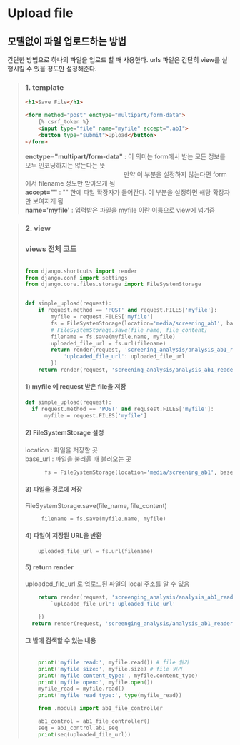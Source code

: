 <h1>Upload file</h1>

<h2>모델없이 파일 업로드하는 방법</h2>
<p>
  간단한 방법으로 하나의 파일을 업로드 할 때 사용한다.
  urls 파일은 간단히 view를 실행시킬 수 있을 정도만 설정해준다.
</p>

<blockquote>
  <h3>1. template</h3>

  ```html
  <h1>Save File</h1>

  <form method="post" enctype="multipart/form-data">
      {% csrf_token %}
      <input type="file" name="myfile" accept=".ab1">
      <button type="submit">Upload</button>
  </form>
  ```
  <p>
    <b>enctype="multipart/form-data"</b> : 이 의미는 form에서 받는 모든 정보를 모두 인코딩하지는 않는다는 뜻<br>
    &nbsp&nbsp&nbsp&nbsp&nbsp&nbsp&nbsp&nbsp&nbsp&nbsp&nbsp&nbsp&nbsp&nbsp&nbsp&nbsp&nbsp&nbsp&nbsp&nbsp&nbsp&nbsp&nbsp&nbsp
    &nbsp&nbsp&nbsp&nbsp&nbsp&nbsp&nbsp&nbsp&nbsp&nbsp&nbsp&nbsp&nbsp&nbsp&nbsp&nbsp&nbsp&nbsp&nbsp&nbsp&nbsp&nbsp&nbsp&nbsp
    &nbsp&nbsp&nbsp&nbsp&nbsp&nbsp만약 이 부분을 설정하지 않는다면 form 에서 filename 정도만 받아오게 됨<br>
    <b>accept=""</b> : "" 한에 파일 확장자가 들어간다. 이 부분을 설정하면 해당 확장자만 보여지게 됨<br>
    <b>name='myfile'</b> : 입력받은 파일을 myfile 이란 이름으로 view에 넘겨줌
  </p>
</blockquote>
<blockquote>
  <h3>2. view</h3>
  
<h3> views 전체 코드</h3>

```python
  
from django.shortcuts import render
from django.conf import settings
from django.core.files.storage import FileSystemStorage


def simple_upload(request):
    if request.method == 'POST' and request.FILES['myfile']:
        myfile = request.FILES['myfile']
        fs = FileSystemStorage(location='media/screening_ab1', base_url='media/screening_ab1')
        # FileSystemStorage.save(file_name, file_content)
        filename = fs.save(myfile.name, myfile)
        uploaded_file_url = fs.url(filename)
        return render(request, 'screening_analysis/analysis_ab1_reader.html', {
            'uploaded_file_url': uploaded_file_url
        })
    return render(request, 'screening_analysis/analysis_ab1_reader.html')
```  
  
  
  <h4>1) myfile 에 request 받은 file을 저장</h4>
  
  ```python
  def simple_upload(request):
    if request.method == 'POST' and requsest.FILES['myfile']:
        myfile = request.FILES['myfile']
  ```
  
  <h4>2) FileSystemStorage 설정</h4>
  <p>
    location : 파일을 저장할 곳<br>
    base_url : 파일을 불러올 때 불러오는 곳
  </p>
  
  ```python
        fs = FileSystemStorage(location='media/screening_ab1', base_url='media/screening_ab1')
  
  ```
  
  <h4>3) 파일을 경로에 저장</h4>

 <p>
    FileSystemStorage.save(file_name, file_content)
 </p>
     
  
   ```python
        filename = fs.save(myfile.name, myfile)
   ```
  
  <h4>4) 파일이 저장된 URL을 반환</h4>
    
  
```pyhton
    uploaded_file_url = fs.url(filename)
```

  
<h4>5) return render</h4>
<p>
  uploaded_file_url 로 업로드된 파일의 local 주소를 알 수 있음</p>

```python
    return render(request, 'screenging_analysis/analysis_ab1_reader.html',{
        `uploaded_file_url': uploaded_file_url'

    })
  return render(request, 'screenging_analysis/analysis_ab1_reader.html')

```
  
      
<h4>그 밖에 검색할 수 있는 내용</h4>  

```python

    print('myfile read:', myfile.read()) # file 읽기
    print('myfile size:', myfile.size) # file 읽기
    print('myfile content_type:', myfile.content_type)
    print('myfile open:', myfile.open())
    myfile_read = myfile.read()
    print('myfile read type:', type(myfile_read))

    from .module import ab1_file_controller

    ab1_control = ab1_file_controller()
    seq = ab1_control.ab1_seq
    print(seq(uploaded_file_url))
```
</blcokquote>
